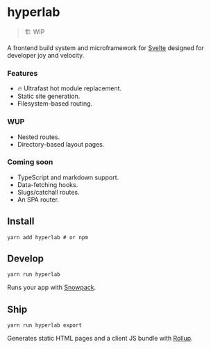 # hyperlab

> 🏗 WIP

A frontend build system and microframework for [Svelte](https://svelte.dev/) designed for developer joy and velocity.

### Features

- 🔥 Ultrafast hot module replacement.
- Static site generation.
- Filesystem-based routing.

### WUP

- Nested routes.
- Directory-based layout pages.

### Coming soon

- TypeScript and markdown support.
- Data-fetching hooks.
- Slugs/catchall routes.
- An SPA router.

## Install

```shell
yarn add hyperlab # or npm
```

## Develop

```shell
yarn run hyperlab
```

Runs your app with [Snowpack](https://www.snowpack.dev/).

## Ship

```shell
yarn run hyperlab export
```

Generates static HTML pages and a client JS bundle with [Rollup](https://rollupjs.org/guide/en/).
